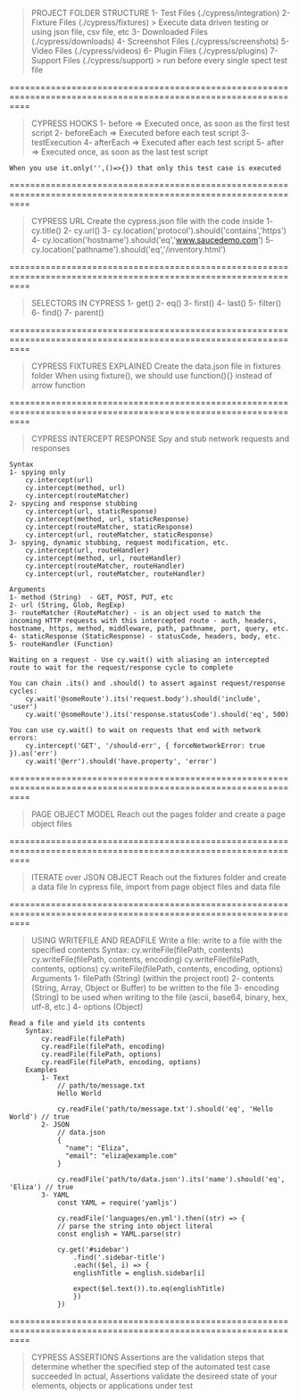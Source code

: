 > PROJECT FOLDER STRUCTURE 
    1- Test Files (./cypress/integration)
    2- Fixture Files (./cypress/fixtures) > Execute data driven testing or using json file, csv file, etc
    3- Downloaded Files (./cypress/downloads)
    4- Screenshot Files (./cypress/screenshots)
    5- Video Files (./cypress/videos)
    6- Plugin Files (./cypress/plugins)
    7- Support Files (./cypress/support) > run before every single spect test file

================================================================================================================
> CYPRESS HOOKS
    1- before => Executed once, as soon as the first test script
    2- beforeEach => Executed before each test script
    3- testExecution
    4- afterEach => Executed after each test script
    5- after => Executed once, as soon as the last test script

    When you use it.only('',()=>{}) that only this test case is executed

================================================================================================================
> CYPRESS URL
    Create the cypress.json file with the code inside
    1- cy.title()
    2- cy.url()
    3- cy.location('protocol').should('contains','https')
    4- cy.location('hostname').should('eq','www.saucedemo.com')
    5- cy.location('pathname').should('eq','/inventory.html')

================================================================================================================
> SELECTORS IN CYPRESS
    1- get()
    2- eq()
    3- first()
    4- last()
    5- filter()
    6- find()
    7- parent()

================================================================================================================
> CYPRESS FIXTURES EXPLAINED
    Create the data.json file in fixtures folder
    When using fixture(), we should use function(){} instead of arrow function

================================================================================================================
> CYPRESS INTERCEPT RESPONSE
    Spy and stub network requests and responses

    Syntax
    1- spying only
        cy.intercept(url)
        cy.intercept(method, url)
        cy.intercept(routeMatcher)
    2- spycing and response stubbing
        cy.intercept(url, staticResponse)
        cy.intercept(method, url, staticResponse)
        cy.intercept(routeMatcher, staticResponse)
        cy.intercept(url, routeMatcher, staticResponse)
    3- spying, dynamic stubbing, request modification, etc.
        cy.intercept(url, routeHandler)
        cy.intercept(method, url, routeHandler)
        cy.intercept(routeMatcher, routeHandler)
        cy.intercept(url, routeMatcher, routeHandler)

    Arguments
    1- method (String)  - GET, POST, PUT, etc
    2- url (String, Glob, RegExp)
    3- routeMatcher (RouteMatcher) - is an object used to match the incoming HTTP requests with this intercepted route - auth, headers, hostname, https, method, middleware, path, pathname, port, query, etc.
    4- staticResponse (StaticResponse) - statusCode, headers, body, etc.
    5- routeHandler (Function)

    Waiting on a request - Use cy.wait() with aliasing an intercepted route to wait for the request/response cycle to complete

    You can chain .its() and .should() to assert against request/response cycles: 
        cy.wait('@someRoute').its('request.body').should('include', 'user')
        cy.wait('@someRoute').its('response.statusCode').should('eq', 500)

    You can use cy.wait() to wait on requests that end with network errors:
        cy.intercept('GET', '/should-err', { forceNetworkError: true }).as('err')
        cy.wait('@err').should('have.property', 'error')

================================================================================================================
> PAGE OBJECT MODEL
    Reach out the pages folder and create a page object files
    
================================================================================================================
> ITERATE over JSON OBJECT
    Reach out the fixtures folder and create a data file
    In cypress file, import from page object files and data file

================================================================================================================
> USING WRITEFILE AND READFILE
    Write a file: write to a file with the specified contents
        Syntax:
            cy.writeFile(filePath, contents)
            cy.writeFile(filePath, contents, encoding)
            cy.writeFile(filePath, contents, options)
            cy.writeFile(filePath, contents, encoding, options)
        Arguments
            1- filePath (String) (within the project root)
            2- contents (String, Array, Object or Buffer) to be written to the file
            3- encoding (String) to be used when writing to the file (ascii, base64, binary, hex, utf-8, etc.)
            4- options (Object)
    
    Read a file and yield its contents
        Syntax:
            cy.readFile(filePath)
            cy.readFile(filePath, encoding)
            cy.readFile(filePath, options)
            cy.readFile(filePath, encoding, options)
        Examples
            1- Text
                // path/to/message.txt
                Hello World

                cy.readFile('path/to/message.txt').should('eq', 'Hello World') // true
            2- JSON
                // data.json
                {
                  "name": "Eliza",
                  "email": "eliza@example.com"
                }

                cy.readFile('path/to/data.json').its('name').should('eq', 'Eliza') // true
            3- YAML
                const YAML = require('yamljs')

                cy.readFile('languages/en.yml').then((str) => {
                // parse the string into object literal
                const english = YAML.parse(str)

                cy.get('#sidebar')
                    .find('.sidebar-title')
                    .each(($el, i) => {
                    englishTitle = english.sidebar[i]

                    expect($el.text()).to.eq(englishTitle)
                    })
                })

================================================================================================================
> CYPRESS ASSERTIONS
    Assertions are the validation steps that determine whether the specified step of the automated test case succeeded
    In actual, Assertions validate the desireed state of your elements, objects or applications under test
    